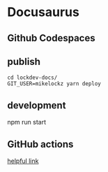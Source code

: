 # Docusaurus

## Github Codespaces

## publish

```
cd lockdev-docs/
GIT_USER=mikelockz yarn deploy
```

## development

npm run start




## GitHub actions


[helpful link](https://evantay.com/blog/docusaurus-gh-action/)